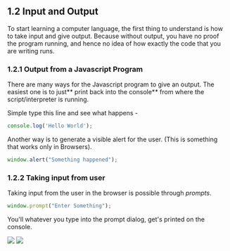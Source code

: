 ## 1.2 Input and Output

To start learning a computer language, the first thing to understand is how to take input and give output. Because without output, you have no proof the program running, and hence no idea of how exactly the code that you are writing runs.

### 1.2.1 Output from a Javascript Program

There are many ways for the Javascript program to give an output. The easiest one is to just** print back into the console** from where the script/interpreter is running.

Simple type this line and see what happens -

```js
console.log('Hello World');
```

Another way is to generate a visible alert for the user. \(This is something that works only in Browsers\).

```js
window.alert("Something happened");
```

### 1.2.2 Taking input from user

Taking input from the user in the browser is possible through _prompts_.

```js
window.prompt("Enter Something");
```

You'll whatever you type into the prompt dialog, get's printed on the console.

![](/assets/01-2-input-1.png)
![](/assets/01-2-input-2.png)

